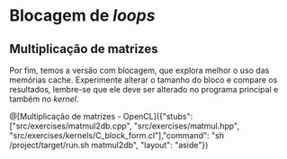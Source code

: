 # Blocagem de _loops_

## Multiplicação de matrizes

Por fim, temos a versão com blocagem, que explora melhor o uso das memórias cache. Experimente alterar o tamanho do bloco e compare os resultados, lembre-se que ele deve ser alterado no programa principal e também no _kernel_. 

@[Multiplicação de matrizes - OpenCL]({"stubs": ["src/exercises/matmul2db.cpp", "src/exercises/matmul.hpp", "src/exercises/kernels/C_block_form.cl"],"command": "sh /project/target/run.sh matmul2db", "layout": "aside"})

